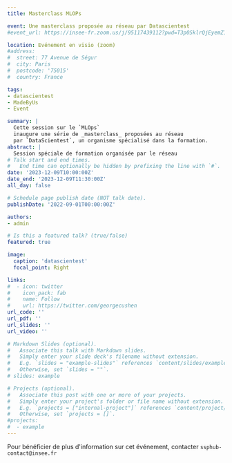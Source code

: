 ```yaml
---
title: Masterclass MLOPs

event: Une masterclass proposée au réseau par Datascientest
#event_url: https://insee-fr.zoom.us/j/95117439112?pwd=T3p0SklrQjEyemZ1dlZ6bnkxZmhYUT09

location: Evénement en visio (zoom)
#address:
#  street: 77 Avenue de Ségur
#  city: Paris
#  postcode: '75015'
#  country: France

tags:
- datascientest
- MadeByUs
- Event

summary: |
  Cette session sur le `MLOps` 
  inaugure une série de _masterclass_ proposées au réseau 
  par `DataScientest`, un organisme spécialisé dans la formation. 
abstract: |
  Session spéciale de formation organisée par le réseau
# Talk start and end times.
#   End time can optionally be hidden by prefixing the line with `#`.
date: '2023-12-09T10:00:00Z'
date_end: '2023-12-09T11:30:00Z'
all_day: false

# Schedule page publish date (NOT talk date).
publishDate: '2022-09-01T00:00:00Z'

authors:
- admin

# Is this a featured talk? (true/false)
featured: true

image:
  caption: 'datascientest'
  focal_point: Right

links:
#  - icon: twitter
#    icon_pack: fab
#    name: Follow
#    url: https://twitter.com/georgecushen
url_code: ''
url_pdf: ''
url_slides: ''
url_video: ''

# Markdown Slides (optional).
#   Associate this talk with Markdown slides.
#   Simply enter your slide deck's filename without extension.
#   E.g. `slides = "example-slides"` references `content/slides/example-slides.md`.
#   Otherwise, set `slides = ""`.
# slides: example

# Projects (optional).
#   Associate this post with one or more of your projects.
#   Simply enter your project's folder or file name without extension.
#   E.g. `projects = ["internal-project"]` references `content/project/deep-learning/index.md`.
#   Otherwise, set `projects = []`.
#projects:
#  - example
---
```


Pour bénéficier de plus d'information sur cet événement,
contacter `ssphub-contact@insee.fr`


